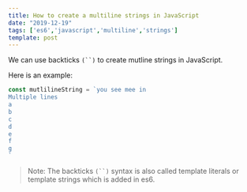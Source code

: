 ```yaml
---
title: How to create a multiline strings in JavaScript
date: "2019-12-19"
tags: ['es6','javascript','multiline','strings']
template: post
---
```


We can use backticks `(``)` to create mutline strings in JavaScript.

Here is an example:

```js
const mutlilineString = `you see mee in
Multiple lines
a
b
c
d
e
f
g
`
```

>Note: The backticks `(``)` syntax is also called template literals or template strings which is added in es6.
